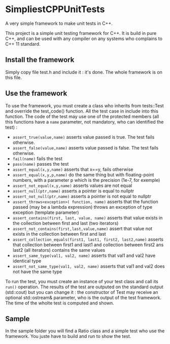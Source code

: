 # SimpliestCPPUnitTests
A very simple framework to make unit tests in C++. 

This project is a simple unit testing framework for C++. It is build in pure C++, and can be used with any compiler on any systems who complains to C++ 11 standard.

## Install the framework
Simply copy file test.h and include it : it's done. The whole framework is on this file.

## Use the framework
To use the framework, you must create a class who inherits from tests::Test and override the test_code() function.
All the test case in include into this function.
The code of the test may use one of the protected members (all this functions have a `name` parameter, not mandatory, who can identified the test)  :

* `assert_true(value,name)` asserts value passed is true. The test fails otherwise.
* `assert_false(value,name)` asserts value passed is false. The test fails otherwise.
* `fail(name)` fails the test
* `pass(name)` passes the test
* `assert_equal(x,y,name)` asserts that x==y, fails otherwise
* `assert_equal(x,y,p,name)` do the same thing but with floating-point numbers, with a parameter p which is the precision (1e-7, for exemple)
* `assert_not_equal(x,y,name)` asserts values are not equal
* `assert_null(ptr,name)` asserts a pointer is equal to nullptr
* `assert_not_null(ptr,name)` asserts a pointer is not equal to nullptr
* `assert_throws<exception>( function, name)` asserts that the function passed (may be a lambda expression) throws an exception of type exception (template parameter)
* `assert_contains(first, last, value, name)` asserts that value exists in the collection between first and last (two iterators)
* `assert_not_contains(first,last,value,name)` assert that value not exists in the collection between first and last
* `assert_collection_equals(first1, last1, first2, last2,name)` asserts that collection between first1 and last1 and collection between first2 ans last2 (all iterators) contains the same values
* `assert_same_type(val1, val2, name)` asserts that val1 and val2 have identical type
* `assert_not_same_type(val1, val2, name)` asserts that val1 and val2 does not have the same type

To run the test, you must create an instance of your test class and call its `run()` operation. The results of the test are outputed on the standard output (std::cout) but you can change it : the constructor of Test may receive an optional std::ostream& parameter, who is the output of the test framework.
The time of the wholte test is computed and shown.

## Sample
In the sample folder you will find a Ratio class and a simple test who use the framework. You juste have to build and run to show the test.
